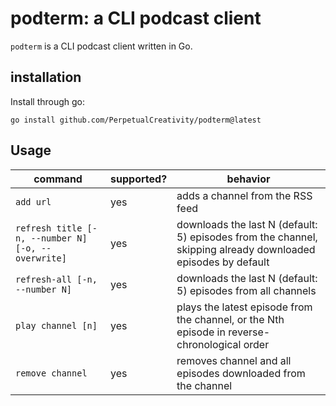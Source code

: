 # podterm: a CLI podcast client

`podterm` is a CLI podcast client written in Go.

## installation

Install through go:
```shell
go install github.com/PerpetualCreativity/podterm@latest
```

## Usage

| command                                            | supported? | behavior                                                                                                     |
|----------------------------------------------------|------------|--------------------------------------------------------------------------------------------------------------|
| `add url`                                          | yes        | adds a channel from the RSS feed                                                                             |
| `refresh title [-n, --number N] [-o, --overwrite]` | yes        | downloads the last N (default: 5) episodes from the channel, skipping already downloaded episodes by default |
| `refresh-all [-n, --number N]`                     | yes        | downloads the last N (default: 5) episodes from all channels                                                 |
| `play channel [n]`                                 | yes        | plays the latest episode from the channel, or the Nth episode in reverse-chronological order                 |
| `remove channel`                                   | yes        | removes channel and all episodes downloaded from the channel                                                 |
